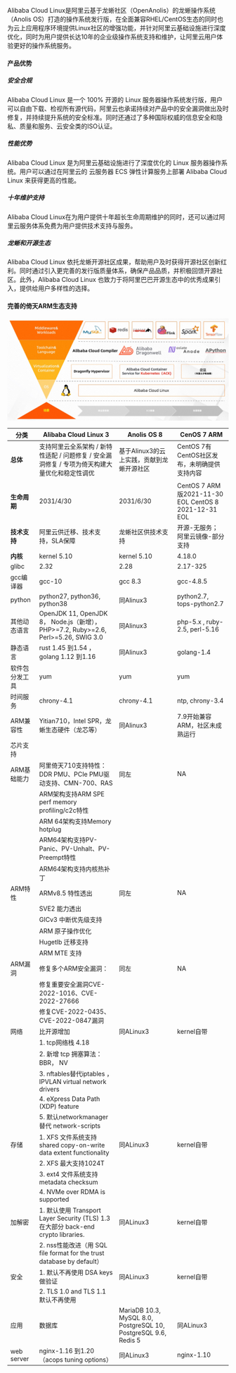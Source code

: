 Alibaba Cloud Linux是阿里云基于龙蜥社区（OpenAnolis）的龙蜥操作系统（Anolis OS）打造的操作系统发行版，在全面兼容RHEL/CentOS生态的同时也为云上应用程序环境提供Linux社区的增强功能，并针对阿里云基础设施进行深度优化，同时为用户提供长达10年的企业级操作系统支持和维护，让阿里云用户体验更好的操作系统服务。

#### 产品优势

##### 安全合规

Alibaba Cloud Linux 是一个 100% 开源的 Linux 服务器操作系统发行版，用户可以自由下载、检视所有源代码，阿里云也承诺持续对产品中的安全漏洞做出及时修复，并持续提升系统的安全标准。同时还通过了多种国际权威的信息安全和隐私、质量和服务、云安全类的ISO认证。

##### 性能优势

Alibaba Cloud Linux 是为阿里云基础设施进行了深度优化的 Linux 服务器操作系统。用户可以通过在阿里云的 云服务器 ECS 弹性计算服务上部署 Alibaba Cloud Linux 来获得更高的性能。

##### 十年维护支持

Alibaba Cloud Linux在为用户提供十年超长生命周期维护的同时，还可以通过阿里云服务体系免费为用户提供技术支持与服务。

##### 龙蜥和开源生态

Alibaba Cloud Linux 依托龙蜥开源社区成果，帮助用户及时获得开源社区创新红利。同时通过引入更完善的发行版质量体系，确保产品品质，并积极回馈开源社区。此外，Alibaba Cloud Linux 也致力于将阿里巴巴开源生态中的优秀成果引入，提供给用户多样性的选择。

#### 完善的倚天ARM生态支持

![](./assets/倚天生态支持.jpg)


| **分类**     | **Alibaba Cloud Linux 3**                                                                | **Anolis OS 8**                                           | **CenOS 7 ARM**                                      |
| ------------------ | ---------------------------------------------------------------------------------------------- | --------------------------------------------------------------- | ---------------------------------------------------------- |
| **总体**     | 支持阿里云全系架构 / 新特性适配 / 问题修复 / 安全漏洞修复 / 专项为倚天构建大量优化和稳定性调优 | 基于Alinux3的云上实践，贡献到龙蜥开源社区                       | CentOS 7有CentOS社区发布，未明确提供支持内容               |
|                    |                                                                                                |                                                                 |                                                            |
| **生命周期** | 2031/4/30                                                                                      | 2031/6/30                                                       | CentOS 7 ARM版2021-11-30 EOL       CentOS 8 2021-12-31 EOL |
| **技术支持** | 阿里云供迁移、技术支持，SLA保障                                                                | 龙蜥社区供技术支持                                              | 开源-无服务；  阿里云镜像-部分支持                         |
| **内核**     | kernel 5.10                                                                                    | kernel 5.10                                                     | 4.18.0                                                     |
| glibc              | 2.32                                                                                           | 2.28                                                            | 2.17-325                                                   |
| gcc编译器          | gcc-10                                                                                         | gcc 8.3                                                         | gcc-4.8.5                                                  |
| python             | python27, python36, python38                                                                   | 同Alinux3                                                       | python2.7, tops-python2.7                                  |
| 其他动态语言       | OpenJDK 11, OpenJDK 8， Node.js（新增）， PHP>=7.2, Ruby>=2.6, Perl>=5.26, SWIG 3.0            | 同Alinux3                                                       | php-5.x , ruby-2.5, perl-5.16                              |
| 静态语言           | rust 1.45 到1.54 ， golang 1.12 到1.16                                                         | 同Alinux3                                                       | golang-1.4                                                 |
| 软件包分发工具     | yum                                                                                            | yum                                                             | yum                                                        |
| 时间服务           | chrony-4.1                                                                                     | chrony-4.1                                                      | ntp, chrony-3.4                                            |
| ARM兼容性          | Yitian710，Intel SPR，龙蜥生态硬件（龙芯等）                                                   | 同Alinux3                                                       | 7.9开始兼容ARM，社区未成熟运行                             |
| 芯片支持           |                                                                                                |                                                                 |                                                            |
| ARM基础能力        | 阿里倚天710支持特性：DDR PMU、PCIe PMU驱动支持、CMN-700、RAS                                   | 同左                                                            | NA                                                         |
|                    | ARM架构支持ARM SPE perf memory profiling/c2c特性                                               |                                                                 |                                                            |
|                    | ARM 64架构支持Memory hotplug                                                                   |                                                                 |                                                            |
|                    | ARM64架构支持PV-Panic、PV-Unhalt、PV-Preempt特性                                               |                                                                 |                                                            |
|                    | ARM64架构支持内核热补丁                                                                        |                                                                 |                                                            |
| ARM特性            | ARMv8.5 特性透出                                                                               | 同左                                                            | NA                                                         |
|                    | SVE2 能力透出                                                                                  |                                                                 |                                                            |
|                    | GICv3 中断优先级支持                                                                           |                                                                 |                                                            |
|                    | ARM 原子操作优化                                                                               |                                                                 |                                                            |
|                    | Hugetlb 迁移支持                                                                               |                                                                 |                                                            |
|                    | ARM MTE 支持                                                                                   |                                                                 |                                                            |
| ARM漏洞            | 修复多个ARM安全漏洞：                                                                          | 同左                                                            | NA                                                         |
|                    | 修复重要安全漏洞CVE-2022-1016、CVE-2022-27666                                                  |                                                                 |                                                            |
|                    | 修复CVE-2022-0435、CVE-2022-0847漏洞                                                           |                                                                 |                                                            |
| 网络               | 比开源增加                                                                                     | 同ALinux3                                                       | kernel自带                                                 |
|                    | 1. tcp网络栈 4.18                                                                              |                                                                 |                                                            |
|                    | 2. 新增 tcp 拥塞算法： BBR， NV                                                                |                                                                 |                                                            |
|                    | 3. nftables替代iptables ， IPVLAN virtual network drivers                                      |                                                                 |                                                            |
|                    | 4. eXpress Data Path (XDP) feature                                                             |                                                                 |                                                            |
|                    | 5. 默认networkmanager 替代 network-scripts                                                     |                                                                 |                                                            |
| 存储               | 1. XFS 文件系统支持 shared copy-on-write data extent functionality                             | 同ALinux3                                                       | kernel自带                                                 |
|                    | 2. XFS 最大支持1024T                                                                           |                                                                 |                                                            |
|                    | 3. ext4 文件系统支持 metadata checksum                                                         |                                                                 |                                                            |
|                    | 4. NVMe over RDMA is supported                                                                 |                                                                 |                                                            |
| 加解密             | 1. 默认使用 Transport Layer Security (TLS) 1.3 在大部分 back-end crypto libraries.             | 同ALinux3                                                       | kernel自带                                                 |
|                    | 2. nss性能改进（用 SQL file format for the trust database by default）                         |                                                                 |                                                            |
| 安全               | 1. 默认不再使用 DSA keys 做验证                                                                | 同ALinux3                                                       | kernel自带                                                 |
|                    | 2. TLS 1.0 and TLS 1.1 默认不再使用                                                            |                                                                 |                                                            |
| 应用               | 数据库                                                                                         | MariaDB 10.3, MySQL 8.0, PostgreSQL 10, PostgreSQL 9.6, Redis 5 | 同ALinux3                                                  |
| web server         | nginx-1.16 到1.20（acops tuning options）                                                      | 同ALinux3                                                       | nginx-1.10                                                 |
